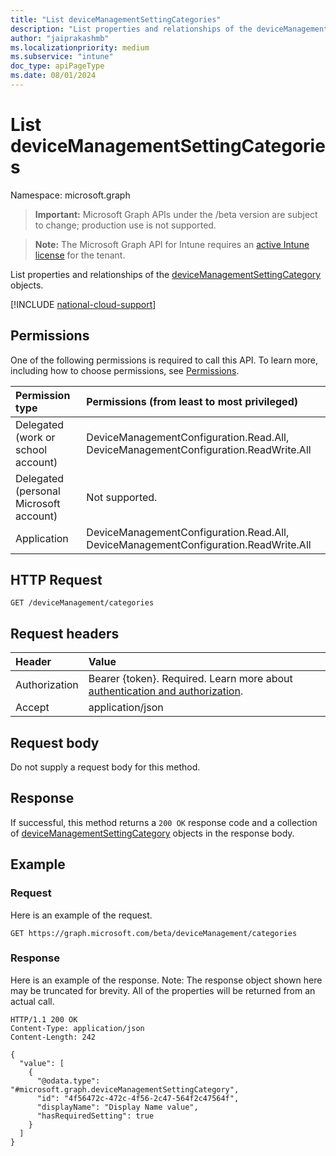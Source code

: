 ```yaml
---
title: "List deviceManagementSettingCategories"
description: "List properties and relationships of the deviceManagementSettingCategory objects."
author: "jaiprakashmb"
ms.localizationpriority: medium
ms.subservice: "intune"
doc_type: apiPageType
ms.date: 08/01/2024
---
```


# List deviceManagementSettingCategories

Namespace: microsoft.graph

> **Important:** Microsoft Graph APIs under the /beta version are subject to change; production use is not supported.

> **Note:** The Microsoft Graph API for Intune requires an [active Intune license](https://go.microsoft.com/fwlink/?linkid=839381) for the tenant.

List properties and relationships of the [deviceManagementSettingCategory](../resources/intune-deviceintent-devicemanagementsettingcategory.md) objects.

[!INCLUDE [national-cloud-support](../../includes/all-clouds.md)]

## Permissions
One of the following permissions is required to call this API. To learn more, including how to choose permissions, see [Permissions](/graph/permissions-reference).

|Permission type|Permissions (from least to most privileged)|
|:---|:---|
|Delegated (work or school account)|DeviceManagementConfiguration.Read.All, DeviceManagementConfiguration.ReadWrite.All|
|Delegated (personal Microsoft account)|Not supported.|
|Application|DeviceManagementConfiguration.Read.All, DeviceManagementConfiguration.ReadWrite.All|

## HTTP Request
<!-- {
  "blockType": "ignored"
}
-->
``` http
GET /deviceManagement/categories
```

## Request headers
|Header|Value|
|:---|:---|
|Authorization|Bearer {token}. Required. Learn more about [authentication and authorization](/graph/auth/auth-concepts).|
|Accept|application/json|

## Request body
Do not supply a request body for this method.

## Response
If successful, this method returns a `200 OK` response code and a collection of [deviceManagementSettingCategory](../resources/intune-deviceintent-devicemanagementsettingcategory.md) objects in the response body.

## Example

### Request
Here is an example of the request.
``` http
GET https://graph.microsoft.com/beta/deviceManagement/categories
```

### Response
Here is an example of the response. Note: The response object shown here may be truncated for brevity. All of the properties will be returned from an actual call.
``` http
HTTP/1.1 200 OK
Content-Type: application/json
Content-Length: 242

{
  "value": [
    {
      "@odata.type": "#microsoft.graph.deviceManagementSettingCategory",
      "id": "4f56472c-472c-4f56-2c47-564f2c47564f",
      "displayName": "Display Name value",
      "hasRequiredSetting": true
    }
  ]
}
```
